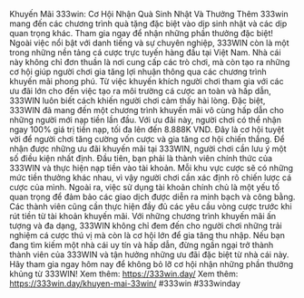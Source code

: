 Khuyến Mãi 333win: Cơ Hội Nhận Quà Sinh Nhật Và Thưởng Thêm
333win mang đến các chương trình quà tặng đặc biệt vào dịp sinh nhật và các dịp quan trọng khác. Tham gia ngay để nhận những phần thưởng đặc biệt!
Ngoài việc nổi bật với danh tiếng và sự chuyên nghiệp, 333WIN còn là một trong những nền tảng cá cược trực tuyến hàng đầu tại Việt Nam. Nhà cái này không chỉ đơn thuần là nơi cung cấp các trò chơi, mà còn tạo ra những cơ hội giúp người chơi gia tăng lợi nhuận thông qua các chương trình khuyến mãi phong phú. Từ việc khuyến khích người chơi tham gia với các ưu đãi lớn cho đến việc tạo ra môi trường cá cược an toàn và hấp dẫn, 333WIN luôn biết cách khiến người chơi cảm thấy hài lòng.
Đặc biệt, 333WIN đã mang đến một chương trình khuyến mãi vô cùng hấp dẫn cho những người mới nạp tiền lần đầu. Với ưu đãi này, người chơi có thể nhận ngay 100% giá trị tiền nạp, tối đa lên đến 8.888K VND. Đây là cơ hội tuyệt vời để người chơi tăng cường vốn cược và gia tăng cơ hội chiến thắng.
Để nhận được những ưu đãi khuyến mãi tại 333WIN, người chơi cần lưu ý một số điều kiện nhất định. Đầu tiên, bạn phải là thành viên chính thức của 333WIN và thực hiện nạp tiền vào tài khoản. Mỗi khu vực cược sẽ có những mức tiền thưởng khác nhau, vì vậy người chơi cần xác định rõ chiến lược cá cược của mình.
Ngoài ra, việc sử dụng tài khoản chính chủ là một yếu tố quan trọng để đảm bảo các giao dịch được diễn ra minh bạch và công bằng. Các thành viên cũng cần thực hiện đầy đủ các yêu cầu vòng cược trước khi rút tiền từ tài khoản khuyến mãi.
Với những chương trình khuyến mãi ấn tượng và đa dạng, 333WIN không chỉ đem đến cho người chơi những trải nghiệm cá cược thú vị mà còn là cơ hội lớn để gia tăng thu nhập. Nếu bạn đang tìm kiếm một nhà cái uy tín và hấp dẫn, đừng ngần ngại trở thành thành viên của 333WIN và tận hưởng những ưu đãi đặc biệt từ nhà cái này. Hãy tham gia ngay hôm nay để không bỏ lỡ cơ hội nhận những phần thưởng khủng từ 333WIN!
Xem thêm: https://333win.day/
Xem thêm: https://333win.day/khuyen-mai-33win/
#333win #333winday

